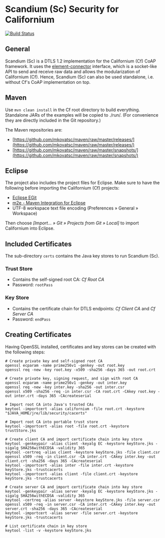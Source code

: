 Scandium (Sc) Security for Californium
======================================

[![Build Status](https://api.travis-ci.org/mkovatsc/Scandium.png?branch=master)](https://travis-ci.org/mkovatsc/Scandium)

General
-------

Scandium (Sc) is a DTLS 1.2 implementation for the Californium (Cf) CoAP framework.
It uses the [element-connector](https://github.com/mkovatsc/element-connector)
interface, which is a socket-like API to send and receive raw data and allows
the modularization of Californium (Cf). Hence, Scandium (Sc) can also be used
standalone, i.e. without Cf's CoAP implementation on top.

Maven
-----

Use `mvn clean install` in the Cf root directory to build everything.
Standalone JARs of the examples will be copied to ./run/.
(For convenience they are directly included in the Git repository.)

The Maven repositories are:

* [https://github.com/mkovatsc/maven/raw/master/releases/](https://github.com/mkovatsc/maven/raw/master/releases/)
* [https://github.com/mkovatsc/maven/raw/master/snapshots/](https://github.com/mkovatsc/maven/raw/master/snapshots/)

Eclipse
-------

The project also includes the project files for Eclipse. Make sure to have the
following before importing the Californium (Cf) projects:

* [Eclipse EGit](http://www.eclipse.org/egit/)
* [m2e - Maven Integration for Eclipse](http://www.eclipse.org/m2e/)
* UTF-8 workspace text file encoding (Preferences &raquo; General &raquo; Workspace)

Then choose *[Import... &raquo; Git &raquo; Projects from Git &raquo; Local]*
to import Californium into Eclipse.

Included Certificates
---------------------

The sub-directory `certs` contains the Java key stores to run Scandium (Sc).

### Trust Store

*	Contains the self-signed root CA: *Cf Root CA*
*	Password: `rootPass`

### Key Store

*	Contains the certificate chain for DTLS endpoints: *Cf Client CA* and *Cf Server CA* 
*	Password: `endPass`

Creating Certificates
---------------------

Having OpenSSL installed, certificates and key stores can be created with the
following steps:

	# Create private key and self-signed root CA
	openssl ecparam -name prime256v1 -genkey -out root.key
	openssl req -new -key root.key -x509 -sha256 -days 365 -out root.crt
	
	# Create private key, signing request, and sign with root CA
	openssl ecparam -name prime256v1 -genkey -out inter.key
	openssl req -new -key inter.key -sha256 -out inter.csr
	openssl x509 -sha256 -req -in inter.csr -CA root.crt -CAkey root.key -out inter.crt -days 365 -CAcreateserial
	
	# Import root CA into Java's trusted CAs
	keytool -importcert -alias californium -file root.crt -keystore "$JAVA_HOME/jre/lib/security/cacerts"
	
	# Import root CA into portable trust store
	keytool -importcert -alias root -file root.crt -keystore trustStore.jks
	
	# Create client CA and import certificate chain into key store
	keytool -genkeypair -alias client -keyalg EC -keystore keyStore.jks -sigalg SHA256withECDSA -validity 365
	keytool -certreq -alias client -keystore keyStore.jks -file client.csr
	openssl x509 -req -in client.csr -CA inter.crt -CAkey inter.key -out client.crt -sha256 -days 365 -CAcreateserial
	keytool -importcert -alias inter -file inter.crt -keystore keyStore.jks -trustcacerts
	keytool -importcert -alias client -file client.crt -keystore keyStore.jks -trustcacerts
	
	# Create server CA and import certificate chain into key store
	keytool -genkeypair -alias server -keyalg EC -keystore keyStore.jks -sigalg SHA256withECDSA -validity 365
	keytool -certreq -alias server -keystore keyStore.jks -file server.csr
	openssl x509 -req -in server.csr -CA inter.crt -CAkey inter.key -out server.crt -sha256 -days 365 -CAcreateserial
	keytool -importcert -alias server -file server.crt -keystore keyStore.jks -trustcacerts
	
	# List certificate chain in key store
	keytool -list -v -keystore keyStore.jks
